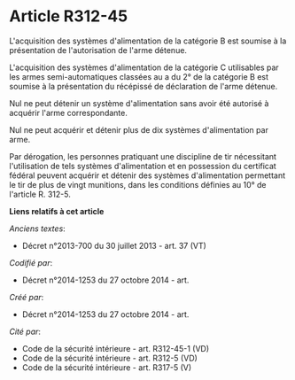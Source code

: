 # Article R312-45

L'acquisition des systèmes d'alimentation de la catégorie B est soumise à la présentation de l'autorisation de l'arme
détenue. 

L'acquisition des systèmes d'alimentation de la catégorie C utilisables par les armes semi-automatiques classées au a du 2°
de la catégorie B est soumise à la présentation du récépissé de déclaration de l'arme détenue. 

Nul ne peut détenir un système d'alimentation sans avoir été autorisé à acquérir l'arme correspondante. 

Nul ne peut acquérir et détenir plus de dix systèmes d'alimentation par arme. 

Par dérogation, les personnes pratiquant une discipline de tir nécessitant l'utilisation de tels systèmes d'alimentation et
en possession du certificat fédéral peuvent acquérir et détenir des systèmes d'alimentation permettant le tir de plus de
vingt munitions, dans les conditions définies au 10° de l'article R. 312-5.

**Liens relatifs à cet article**

_Anciens textes_:

  - Décret n°2013-700 du 30 juillet 2013 - art. 37 (VT)

_Codifié par_:

  - Décret n°2014-1253 du 27 octobre 2014 - art.

_Créé par_:

  - Décret n°2014-1253 du 27 octobre 2014 - art.

_Cité par_:

  - Code de la sécurité intérieure - art. R312-45-1 (VD)
  - Code de la sécurité intérieure - art. R312-5 (VD)
  - Code de la sécurité intérieure - art. R317-5 (V)
